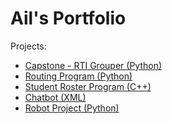 # Ail's Portfolio

Projects:
* [Capstone - RTI Grouper (Python)](https://github.com/ail-w-clark/capstone)
* [Routing Program (Python)](https://github.com/ail-w-clark/routing_program)
* [Student Roster Program (C++)](https://github.com/ail-w-clark/class_roster)
* [Chatbot (XML)](https://github.com/ail-w-clark/chatbot)
* [Robot Project (Python)](https://github.com/ail-w-clark/robot_project)

<!--
**ail-w-clark/ail-w-clark** is a ✨ _special_ ✨ repository because its `README.md` (this file) appears on your GitHub profile.

Here are some ideas to get you started:

- 🔭 I’m currently working on ...
- 🌱 I’m currently learning ...
- 👯 I’m looking to collaborate on ...
- 🤔 I’m looking for help with ...
- 💬 Ask me about ...
- 📫 How to reach me: ...
- 😄 Pronouns: ...
- ⚡ Fun fact: ...
-->

